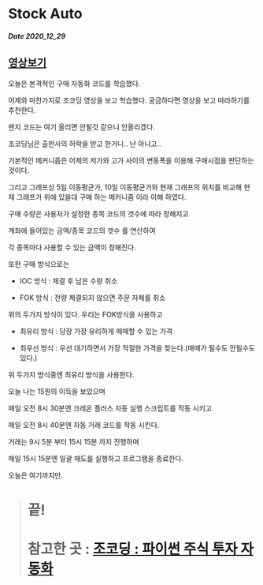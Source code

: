 # Stock Auto
##### Date 2020_12_29
[영상보기](https://www.youtube.com/watch?v=5bTxyBeOVkA&list=PLU9-uwewPMe0fB60VIMuKFV7gPDXmyOzp&index=4)
---
오늘은 본격적인 구매 자동화 코드를 학습했다.

어제와 마찬가지로 조코딩 영상을 보고 학습했다. 궁금하다면 영상을 보고 따라하기를 추천한다.

왠지 코드는 여기 올리면 안될것 같으니 안올리겠다.

조코딩님은 출판사의 허락을 받고 한거니.. 난 아니고..

기본적인 메커니즘은 어제의 저가와 고가 사이의 변동폭을 이용해 구매시점을 판단하는 것이다.

그리고 그래프상 5일 이동평균가, 10일 이동평균가와 현재 그래프의 위치를 비교해 현재 그래프가 위에 있을대 구매 하는 메커니즘 이라 이해 하였다.

구매 수량은 사용자가 설정한 종목 코드의 갯수에 따라 정해지고

계좌에 들어있는 금액/종목 코드의 갯수 를 연산하여

각 종목마다 사용할 수 있는 금액이 정해진다.

또한 구매 방식으로는
- IOC 방식 : 체결 후 남은 수량 취소

- FOK 방식 : 전량 체결되지 않으면 주문 자체를 취소

위의 두가지 방식이 있다. 우리는 FOK방식을 사용하고

- 최유리 방식 : 당장 가장 유리하게 매매할 수 있는 가격

- 최우선 방식 : 우선 대기하면서 가장 적절한 가격을 찾는다.(매매가 될수도 안될수도 있다.)

위 두가지 방식중엔 최유리 방식을 사용한다.

오늘 나는 15원의 이득을 보았으며

매일 오전 8시 30분엔 크레온 플러스 자동 실행 스크립트를 작동 시키고

매일 오전 8시 40분엔 자동 거래 코드를 작동 시킨다.

거래는 9시 5분 부터 15시 15분 까지 진행하며

매일 15시 15분엔 일괄 매도를 실행하고 프로그램을 종료한다.

오늘은 여기까지만.
> # 끝!
> # 참고한 곳 : [조코딩 : 파이썬 주식 투자 자동화](https://www.youtube.com/playlist?list=PLU9-uwewPMe0fB60VIMuKFV7gPDXmyOzp)
